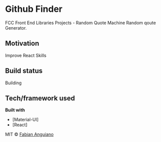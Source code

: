 # Github Finder
FCC Front End Libraries Projects - Random Quote Machine
Random qoute Generator.
## Motivation
Improve React Skills
## Build status
Building
## Tech/framework used

<b>Built with</b>
- [Material-UI]
- [React]



MIT © [Fabian Anguiano]()
